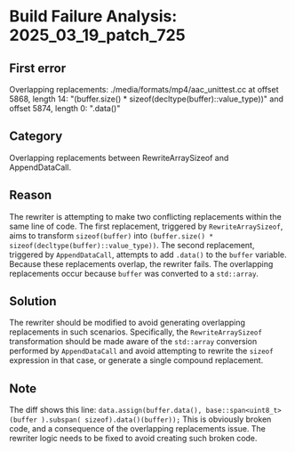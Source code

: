 # Build Failure Analysis: 2025_03_19_patch_725

## First error

Overlapping replacements: ./media/formats/mp4/aac_unittest.cc at offset 5868, length 14: "(buffer.size() * sizeof(decltype(buffer)::value_type))" and offset 5874, length 0: ".data()"

## Category
Overlapping replacements between RewriteArraySizeof and AppendDataCall.

## Reason
The rewriter is attempting to make two conflicting replacements within the same line of code. The first replacement, triggered by `RewriteArraySizeof`, aims to transform `sizeof(buffer)` into `(buffer.size() * sizeof(decltype(buffer)::value_type))`. The second replacement, triggered by `AppendDataCall`, attempts to add `.data()` to the `buffer` variable. Because these replacements overlap, the rewriter fails. The overlapping replacements occur because `buffer` was converted to a `std::array`.

## Solution
The rewriter should be modified to avoid generating overlapping replacements in such scenarios. Specifically, the `RewriteArraySizeof` transformation should be made aware of the `std::array` conversion performed by `AppendDataCall` and avoid attempting to rewrite the `sizeof` expression in that case, or generate a single compound replacement.

## Note
The diff shows this line: `data.assign(buffer.data(), base::span<uint8_t>(buffer ).subspan( sizeof).data()(buffer));` This is obviously broken code, and a consequence of the overlapping replacements issue. The rewriter logic needs to be fixed to avoid creating such broken code.